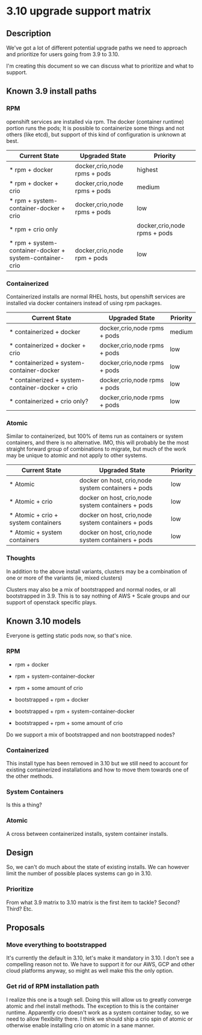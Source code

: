 # 3.10 upgrade support matrix

## Description
We've got a lot of different potential upgrade paths we need to approach
and prioritize for users going from 3.9 to 3.10.

I'm creating this document so we can discuss what to prioritize and what
to support.

## Known 3.9 install paths

### RPM
openshift services are installed via rpm.  The docker (container runtime)
portion runs the pods; It is possible to containerize some things and not
others (like etcd), but support of this kind of configuration is unknown at
best.

| Current State                         | Upgraded State               | Priority |
|---------------------------------------|------------------------------|----------|
|* rpm + docker                         | docker,crio,node rpms + pods | highest  |
|* rpm + docker + crio                  | docker,crio,node rpms + pods | medium   |
|* rpm + system-container-docker + crio | docker,crio,node rpms + pods | low      |
|* rpm + crio only |                    | docker,crio,node rpms + pods | lowest   |
|* rpm + system-container-docker + system-container-crio | docker,crio,node rpm + pods | low |

### Containerized
Containerized installs are normal RHEL hosts, but openshift services are
installed via docker containers instead of using rpm packages.

| Current State                         | Upgraded State               | Priority    |
|---------------------------------------|------------------------------|-------------|
|* containerized + docker                  | docker,crio,node rpms + pods | medium   |
|* containerized + docker + crio           | docker,crio,node rpms + pods | low      |
|* containerized + system-container-docker | docker,crio,node rpms + pods | low      |
|* containerized + system-container-docker + crio | docker,crio,node rpms + pods | low    |
|* containerized + crio only?              | docker,crio,node rpms + pods | low      |

### Atomic
Similar to containerized, but 100% of items run as containers or system
containers, and there is no alternative.  IMO, this will probably be the
most straight forward group of combinations to migrate, but much of the work
may be unique to atomic and not apply to other systems.

| Current State                         | Upgraded State               | Priority |
|---------------------------------------|------------------------------|----------|
|* Atomic                               | docker on host, crio,node system containers + pods | low   |
|* Atomic + crio                        | docker on host, crio,node system containers + pods | low   |
|* Atomic + crio + system containers    | docker on host, crio,node system containers + pods | low   |
|* Atomic + system containers           | docker on host, crio,node system containers + pods | low   |

### Thoughts
In addition to the above install variants, clusters may be a combination of
one or more of the variants (ie, mixed clusters)

Clusters may also be a mix of bootstrapped and normal nodes, or all
bootstrapped in 3.9.  This is to say nothing of AWS + Scale groups and our
support of openstack specific plays.

## Known 3.10 models
Everyone is getting static pods now, so that's nice.

### RPM
* rpm + docker
* rpm + system-container-docker
* rpm + some amount of crio

* bootstrapped + rpm + docker
* bootstrapped + rpm + system-container-docker
* bootstrapped + rpm + some amount of crio

Do we support a mix of bootstrapped and non bootstrapped nodes?

### Containerized
This install type has been removed in 3.10 but we still need to account
for existing containerized installations and how to move them towards
one of the other methods.

### System Containers
Is this a thing?

### Atomic
A cross between containerized installs, system container installs.

## Design
So, we can't do much about the state of existing installs.  We can however
limit the number of possible places systems can go in 3.10.

### Prioritize
From what 3.9 matrix to 3.10 matrix is the first item to tackle?
Second? Third?  Etc.

## Proposals
### Move everything to bootstrapped
It's currently the default in 3.10, let's make it mandatory in 3.10.  I don't
see a compelling reason not to.  We have to support it for our AWS, GCP and
other cloud platforms anyway, so might as well make this the only option.

### Get rid of RPM installation path
I realize this one is a tough sell.  Doing this will allow us to greatly
converge atomic and rhel install methods.  The exception to this is the
container runtime.  Apparently crio doesn't work as a system container today,
so we need to allow flexibility there.  I think we should ship a crio spin
of atomic or otherwise enable installing crio on atomic in a sane manner.
